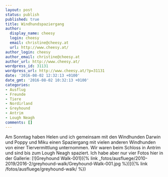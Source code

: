 ```yaml
---
layout: post
status: publish
published: true
title: Windhundspaziergang
author:
  display_name: cheesy
  login: cheesy
  email: christine@cheesy.at
  url: http://www.cheesy.at/
author_login: cheesy
author_email: christine@cheesy.at
author_url: http://www.cheesy.at/
wordpress_id: 31131
wordpress_url: http://www.cheesy.at/?p=31131
date: '2016-08-02 12:32:13 +0100'
date_gmt: '2016-08-02 10:32:13 +0100'
categories:
- Ausflug
- Freunde
- Tiere
- Nordirland
- Greyhound
- Antrim
- Lough Neagh
comments: []
---
```

Am Sonntag haben Helen und ich gemeinsam mit den Windhunden Darwin und Poppy und Miku einen Spaziergang mit vielen anderen Windhunden von einer Tiervermittlung unternommen. Wir waren beim Schloss in Antrim und sind bis zum Lough Neagh spaziert.
Ich habe aber nur vier Fotos hier in der Gallerie:
[![Greyhound Walk-001]({% link _fotos/ausfluege/2010-2019/2016-2/greyhound-walk/Greyhound-Walk-001.jpg %})]({% link /fotos/ausfluege/greyhound-walk/ %})
